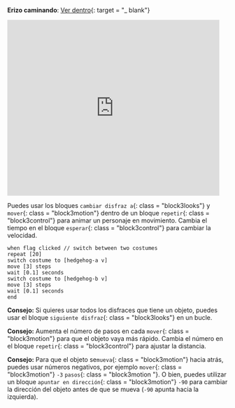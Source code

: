 **Erizo caminando**: [Ver dentro](https://scratch.mit.edu/projects/499398615/editor){: target = "_ blank"}

<div class="scratch-preview">
  <iframe allowtransparency="true" width="485" height="402" src="https://scratch.mit.edu/projects/embed/499398615/?autostart=false" frameborder="0"></iframe>
</div>

Puedes usar los bloques `cambiar disfraz a`{: class = "block3looks"} y `mover`{: class = "block3motion"} dentro de un bloque `repetir`{: class = "block3control"} para animar un personaje en movimiento. Cambia el tiempo en el bloque `esperar`{: class = "block3control"} para cambiar la velocidad.

```blocks3
when flag clicked // switch between two costumes
repeat [20]
switch costume to [hedgehog-a v]
move [3] steps
wait [0.1] seconds
switch costume to [hedgehog-b v]
move [3] steps
wait [0.1] seconds
end
```

**Consejo:** Si quieres usar todos los disfraces que tiene un objeto, puedes usar el bloque `siguiente disfraz`{: class = "block3looks"} en un bucle.

**Consejo:** Aumenta el número de pasos en cada `mover`{: class = "block3motion"} para que el objeto vaya más rápido. Cambia el número en el bloque `repetir`{: class = "block3control"} para ajustar la distancia.

**Consejo:** Para que el objeto se`mueva`{: class = "block3motion"} hacia atrás, puedes usar números negativos, por ejemplo `mover`{: class = "block3motion"} `-3` `pasos`{: class = "block3motion "}. O bien, puedes utilizar un bloque `apuntar en dirección`{: class = "block3motion"} `-90` para cambiar la dirección del objeto antes de que se mueva (`-90` apunta hacia la izquierda). 


